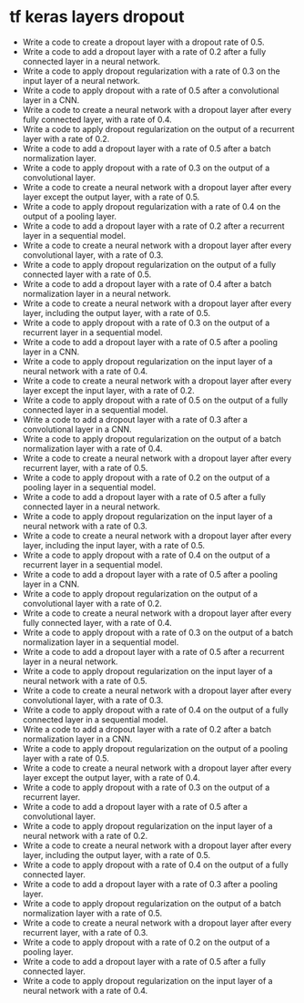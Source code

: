 # tf keras layers dropout

- Write a code to create a dropout layer with a dropout rate of 0.5.
- Write a code to add a dropout layer with a rate of 0.2 after a fully connected layer in a neural network.
- Write a code to apply dropout regularization with a rate of 0.3 on the input layer of a neural network.
- Write a code to apply dropout with a rate of 0.5 after a convolutional layer in a CNN.
- Write a code to create a neural network with a dropout layer after every fully connected layer, with a rate of 0.4.
- Write a code to apply dropout regularization on the output of a recurrent layer with a rate of 0.2.
- Write a code to add a dropout layer with a rate of 0.5 after a batch normalization layer.
- Write a code to apply dropout with a rate of 0.3 on the output of a convolutional layer.
- Write a code to create a neural network with a dropout layer after every layer except the output layer, with a rate of 0.5.
- Write a code to apply dropout regularization with a rate of 0.4 on the output of a pooling layer.
- Write a code to add a dropout layer with a rate of 0.2 after a recurrent layer in a sequential model.
- Write a code to create a neural network with a dropout layer after every convolutional layer, with a rate of 0.3.
- Write a code to apply dropout regularization on the output of a fully connected layer with a rate of 0.5.
- Write a code to add a dropout layer with a rate of 0.4 after a batch normalization layer in a neural network.
- Write a code to create a neural network with a dropout layer after every layer, including the output layer, with a rate of 0.5.
- Write a code to apply dropout with a rate of 0.3 on the output of a recurrent layer in a sequential model.
- Write a code to add a dropout layer with a rate of 0.5 after a pooling layer in a CNN.
- Write a code to apply dropout regularization on the input layer of a neural network with a rate of 0.4.
- Write a code to create a neural network with a dropout layer after every layer except the input layer, with a rate of 0.2.
- Write a code to apply dropout with a rate of 0.5 on the output of a fully connected layer in a sequential model.
- Write a code to add a dropout layer with a rate of 0.3 after a convolutional layer in a CNN.
- Write a code to apply dropout regularization on the output of a batch normalization layer with a rate of 0.4.
- Write a code to create a neural network with a dropout layer after every recurrent layer, with a rate of 0.5.
- Write a code to apply dropout with a rate of 0.2 on the output of a pooling layer in a sequential model.
- Write a code to add a dropout layer with a rate of 0.5 after a fully connected layer in a neural network.
- Write a code to apply dropout regularization on the input layer of a neural network with a rate of 0.3.
- Write a code to create a neural network with a dropout layer after every layer, including the input layer, with a rate of 0.5.
- Write a code to apply dropout with a rate of 0.4 on the output of a recurrent layer in a sequential model.
- Write a code to add a dropout layer with a rate of 0.5 after a pooling layer in a CNN.
- Write a code to apply dropout regularization on the output of a convolutional layer with a rate of 0.2.
- Write a code to create a neural network with a dropout layer after every fully connected layer, with a rate of 0.4.
- Write a code to apply dropout with a rate of 0.3 on the output of a batch normalization layer in a sequential model.
- Write a code to add a dropout layer with a rate of 0.5 after a recurrent layer in a neural network.
- Write a code to apply dropout regularization on the input layer of a neural network with a rate of 0.5.
- Write a code to create a neural network with a dropout layer after every convolutional layer, with a rate of 0.3.
- Write a code to apply dropout with a rate of 0.4 on the output of a fully connected layer in a sequential model.
- Write a code to add a dropout layer with a rate of 0.2 after a batch normalization layer in a CNN.
- Write a code to apply dropout regularization on the output of a pooling layer with a rate of 0.5.
- Write a code to create a neural network with a dropout layer after every layer except the output layer, with a rate of 0.4.
- Write a code to apply dropout with a rate of 0.3 on the output of a recurrent layer.
- Write a code to add a dropout layer with a rate of 0.5 after a convolutional layer.
- Write a code to apply dropout regularization on the input layer of a neural network with a rate of 0.2.
- Write a code to create a neural network with a dropout layer after every layer, including the output layer, with a rate of 0.5.
- Write a code to apply dropout with a rate of 0.4 on the output of a fully connected layer.
- Write a code to add a dropout layer with a rate of 0.3 after a pooling layer.
- Write a code to apply dropout regularization on the output of a batch normalization layer with a rate of 0.5.
- Write a code to create a neural network with a dropout layer after every recurrent layer, with a rate of 0.3.
- Write a code to apply dropout with a rate of 0.2 on the output of a pooling layer.
- Write a code to add a dropout layer with a rate of 0.5 after a fully connected layer.
- Write a code to apply dropout regularization on the input layer of a neural network with a rate of 0.4.